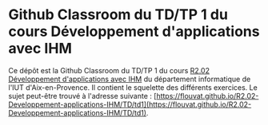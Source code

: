 # Github Classroom du TD/TP 1 du cours Développement d'applications avec IHM

Ce dépôt est la Github Classroom du TD/TP 1 du cours [R2.02 Développement d'applications avec IHM](https://flouvat.github.io/R2.02-Developpement-applications-IHM/) du département informatique de l'IUT d'Aix-en-Provence. Il contient le squelette des différents exercices. Le sujet peut-être trouvé à l'adresse suivante : [https://flouvat.github.io/R2.02-Developpement-applications-IHM/TD/td1](https://flouvat.github.io/R2.02-Developpement-applications-IHM/TD/td1).